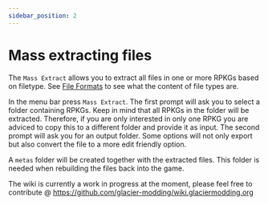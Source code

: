 ```yaml
---
sidebar_position: 2
---
```


# Mass extracting files

The `Mass Extract` allows you to extract all files in one or more RPKGs based on filetype. See [File Formats](/docs/glacier2/fileformats.md) to see what the content of file types are.

In the menu bar press `Mass Extract`. The first prompt will ask you to select a folder containing RPKGs. Keep in mind that all RPKGs in the folder will be extracted. Therefore, if you are only interested in only one RPKG you are adviced to copy this to a different folder and provide it as input. The second prompt will ask you for an output folder.
Some options will not only export but also convert the file to a more edit friendly option.

A `metas` folder will be created together with the extracted files. This folder is needed when rebuilding the files back into the game.

The wiki is currently a work in progress at the moment, please feel free to contribute @ https://github.com/glacier-modding/wiki.glaciermodding.org

